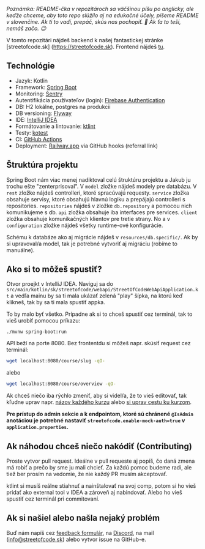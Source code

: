 _Poznámka: README-čka v repozitároch sa väčšinou píšu po anglicky, ale keďže chceme, aby toto repo slúžilo aj na edukačné účely, píšeme README v slovenčine. Ak ti to vadí, prepáč, skús nas pochopiť. 🙈 Ak ťa to teší, nemáš začo. 😉_

V tomto repozitári nájdeš backend k našej fantastickej stránke [streetofcode.sk] (https://streetofcode.sk). Frontend nájdeš [tu](https://github.com/StreetOfCode/streetofcode-web).

## Technológie

- Jazyk: Kotlin
- Framework: [Spring Boot](https://reactjs.org/)
- Monitoring: [Sentry](https://sentry.io/)
- Autentifikácia používateľov (login): [Firebase Authentication](https://firebase.google.com/docs/auth)
- DB: H2 lokálne, postgres na produkcii
- DB versioning: [Flyway](https://flywaydb.org/)
- IDE: [IntelliJ IDEA]()
- Formátovanie a lintovanie: [ktlint](https://github.com/pinterest/ktlint)
- Testy: [kotest](https://kotest.io/)
- CI: [GitHub Actions](https://github.com/features/actions)
- Deployment: [Railway.app](https://railway.app?referralCode=z8Ptaa) via GitHub
  hooks (referral link)

## Štruktúra projektu

Spring Boot nám viac menej nadiktoval celú štruktúru projektu a Jakub ju trochu ešte "zenterprisoval". V `model` zložke nájdeš modely pre databázu. V `rest` zložke nájdeš controlleri, ktoré spracúvajú requesty. `service` zložka obsahuje servisy, ktoré obsahujú hlavnú logiku a prepájajú controlleri s repositories. `repositories` nájdeš v zložke `db.repository` a pomocou nich komunikujeme s db. `api` zložka obsahuje iba interfaces pre services. `client` zložka obsahuje komunikačných klientov pre tretie strany. No a v `configuration` zložke nájdeš všetky runtime-ové konfigurácie.

Schému k databáze ako aj migrácie nájdeš v `resources/db.specific/`. Ak by si upravoval/a model, tak je potrebné vytvoriť aj migráciu (robíme to manuálne).

## Ako si to môžeš spustiť?

Otvor proejkt v IntelliJ IDEA. Naviguj sa do `src/main/kotlin/sk/streetofcode/webapi/StreetOfCodeWebApiApplication.kt` a vedľa mainu by sa ti mala ukázať zelená "play" šípka, na ktorú keď klikneš, tak by sa ti mala spustiť appka.

To by malo byť všetko. Prípadne ak si to chceš spustiť cez terminál, tak to vieš urobiť pomocou príkazu:

```
./mvnw spring-boot:run
```

API beží na porte 8080. Bez frontentdu si môžeš napr. skúsiť request cez terminál:

```bash
wget localhost:8080/course/slug -qO-
```

alebo

```bash
wget localhost:8080/course/overview -qO-
```

Ak chceš niečo iba rýchlo zmeniť, aby si videl/a, že to vieš editovať, tak kľudne uprav napr. [názov každého kurzu](src/main/kotlin/sk/streetofcode/webapi/model/Course.kt#L134) alebo [si uprav cestu ku kurzom](src/main/kotlin/sk/streetofcode/webapi/rest/CourseController.kt#L24).

**Pre prístup do admin sekcie a k endpointom, ktoré sú chránené `@IsAdmin` anotáciou je potrebné nastaviť `streetofcode.enable-mock-auth=true` v `application.properties`.**

## Ak náhodou chceš niečo nakódiť (Contributing)

Proste vytvor pull request. Ideálne v pull requeste aj popíš, čo daná zmena má robiť a prečo by sme ju mali chcieť. Za každú pomoc budeme radi, ale tiež ber prosím na vedomie, že nie každý PR musím akceptovať.

ktlint si musíš reálne stiahnuť a nainštalovať na svoj comp, potom si ho vieš pridať ako external tool v IDEA a zároveň aj nabindovať. Alebo ho vieš spustiť cez terminál pri commitovaní.

## Ak si našiel alebo našla nejaký problém

Buď nám napíš cez [feedback formulár](https://streetofcode.sk/feedback), na [Discord](https://streetofcode.sk/discord), na mail (info@streetofcode.sk) alebo vytvor issue na GitHub-e.
